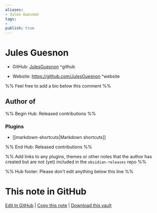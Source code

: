 ```yaml
---
aliases:
- Jules Guesnon
tags:
- 
publish: true
---
```


# Jules Guesnon

- GitHub: [JulesGuesnon](https://github.com/JulesGuesnon/) ^github
<!-- - Discord: `@` ^discord-->
- Website: <https://github.com/JulesGuesnon> ^website
<!-- - [[Publish sites|Publish site]]: ^publish-->

%% Feel free to add a bio below this comment %%


## Author of

%% Begin Hub: Released contributions %%
### Plugins
- [[markdown-shortcuts|Markdown shortcuts]]

%% End Hub: Released contributions %%

%% Add links to any plugins, themes or other notes that the author has created but are not (yet) included in the `obsidian-releases` repo %%

<!--
### Unlisted plugins

- 
-->

<!--
### Others

- 
-->

<!--
## Sponsor this author

- [[GitHub sponsors]]: [Sponsor @JulesGuesnon on GitHub Sponsors](https://github.com/sponsors/JulesGuesnon) ^github-sponsor
- [[Buy me a coffee]]: ^buy-me-a-coffee
- [[PayPal]]: ^paypal
- [[Patreon]]: ^patreon

-->

<!--
## Follow this author

- [[YouTube Channels|On YouTube]]: ^youtube
- Twitter: ^twitter
- ...
-->

%% Hub footer: Please don't edit anything below this line %%

# This note in GitHub

<span class="git-footer">[Edit In GitHub](https://github.dev/obsidian-community/obsidian-hub/blob/main/01%20-%20Community/People/JulesGuesnon.md "git-hub-edit-note") | [Copy this note](https://raw.githubusercontent.com/obsidian-community/obsidian-hub/main/01%20-%20Community/People/JulesGuesnon.md "git-hub-copy-note") | [Download this vault](https://github.com/obsidian-community/obsidian-hub/archive/refs/heads/main.zip "git-hub-download-vault") </span>
